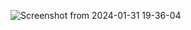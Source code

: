 ![Screenshot from 2024-01-31 19-36-04](https://github.com/DevangBondre/Grid-Web/assets/140183297/a395783d-4c48-4d9a-b61a-a13e0b78d5ab)
